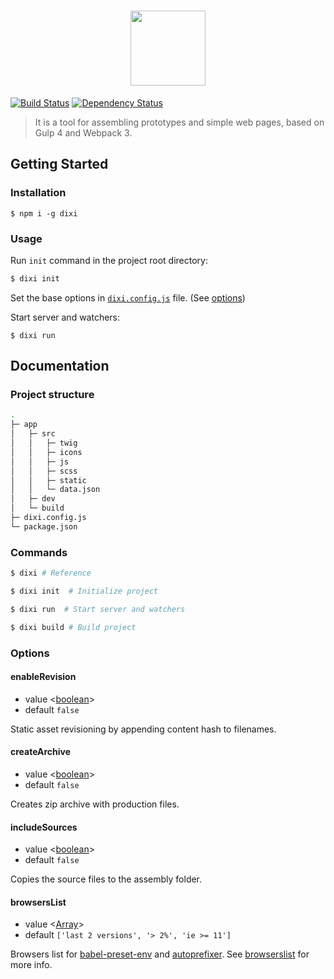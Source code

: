 <h1 align="center">
    <img width="120" height="120" src="https://cdn.rawgit.com/grig0ry/dixi/75285ac9/media/dixi.svg">
</h1>

[![Build Status](https://img.shields.io/travis/grig0ry/dixi/master.svg?style=flat-square)](https://travis-ci.org/grig0ry/dixi)
[![Dependency Status](https://img.shields.io/david/grig0ry/dixi.svg?style=flat-square)](https://david-dm.org/grig0ry/dixi)

> It is a tool for assembling prototypes and simple web pages, based on Gulp 4 and Webpack 3.

## Getting Started

### Installation

```
$ npm i -g dixi
```

### Usage

Run `init` command in the project root directory:

``` bash
$ dixi init
```

Set the base options in [`dixi.config.js`](https://github.com/grig0ry/dixi/blob/master/data/dixi.config.js) file. (See [options](#options))

Start server and watchers:

```
$ dixi run
```

## Documentation

### Project structure

``` bash
.
├─ app                   
│   ├─ src
│   │   ├─ twig
│   │   ├─ icons
│   │   ├─ js
│   │   ├─ scss
│   │   ├─ static
│   │   └─ data.json
│   ├─ dev          
│   └─ build
├─ dixi.config.js
└─ package.json
```

### Commands

``` bash
$ dixi # Reference

$ dixi init  # Initialize project

$ dixi run  # Start server and watchers

$ dixi build # Build project
```

### Options

#### enableRevision

- value <[boolean]>
- default `false`

Static asset revisioning by appending content hash to filenames.

#### createArchive

- value <[boolean]>
- default `false`

Creates zip archive with production files.

#### includeSources

- value <[boolean]>
- default `false`

Copies the source files to the assembly folder.

#### browsersList

- value <[Array]>
- default `['last 2 versions', '> 2%', 'ie >= 11']`

Browsers list for [babel-preset-env](https://github.com/babel/babel/tree/master/packages/babel-preset-env) and [autoprefixer](https://github.com/postcss/autoprefixer). See [browserslist](https://github.com/ai/browserslist) for more info.

[Array]: https://developer.mozilla.org/en-US/docs/Web/JavaScript/Reference/Global_Objects/Array "Array"
[boolean]: https://developer.mozilla.org/en-US/docs/Web/JavaScript/Data_structures#Boolean_type "Boolean"
